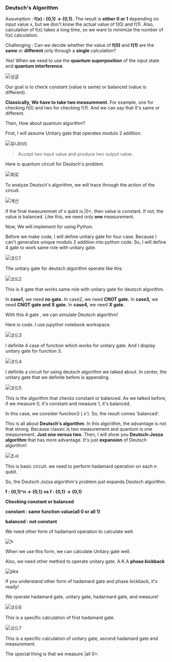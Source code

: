 ### Deutsch's Algorithm

Assumption : **f(x) : {0,1} -> {0,1}.** The result is **either 0 or 1** depending on input value x, but we don't know the actual value of f(0) and f(1). Also, calculation of f(x) takes a long time, so we want to minimize the number of f(x) calculation.

Challenging : Can we decide whether the value of **f(0)** and **f(1)** are the **same** or **different** only through a **single** calculation?

Yes! When we need to use the **quantum superposition** of the input state and **quantum interference**.


![싱글](img/QAD/single.png)

Our goal is to check constant (value is same) or balanced (value is different).

**Classically, We have to take two measurement.** For example, one for checking f(0) and two for checking f(1). And we can say that It's same or different. 

Then, How about quantum algorithm?

First, I will assume Unitary gate that operates modulo 2 addition.

![유니터리](img/QAD/유니터리.png)

> Accept two input value and produce two output value.

Here is quantum circuit for Deutsch's problem.

![회로](img/QAD/회로.png)

To analyze Deutsch's algorithm, we will trace through the action of the circuit.

![계산](img/QAD/cal.png)

If the final measuremnet of x qubit is |0>, then value is constant. If not, the value is balanced. Like this, we need only **one** measurement. 


Now, We will implement for using Python.

Before we make code, I will define unitary gate for four case. Because I can't generalize unique modulo 2 addition into python code. So, I will define 4 gate to work same role with unitary gate.

![코드1](img/QAD/code1.png)

The unitary gate for deutsch algorithm operate like this.

![코드2](img/QAD/code2.png)

This is 4 gate that works same role with unitary gate for deutsch algorithm.

In **case1,** we need **no gate.** In case2, we need **CNOT gate.** In **case3,** we need **CNOT gate and X gate.** In **case4,** we need **X gate.**

With this 4 gate , we can simulate Deutsch algorithm! 

Here is code. I use jupyther notebook workspace.

![코드3](img/QAD/code3.png)

I definite 4 case of function which works for unitary gate. And I display unitary gate for function 3.

![코드4](img/QAD/code4.png)

I definite a circuit for using deutsch algorithm we talked about. In center, the unitary gate that we definite before is appending. 

![코드5](img/QAD/code5.png)

This is the algorithm that checks constant or balanced. As we talked before, if we measure 0, it's constant and measure 1, it's balanced.

In this case, we consider function3 ( x'). So, the result comes 'balanced'.

This is all about **Deutsch's algorithm**. In this algorithm, the advantage is not that strong. Because classic is two measurement and quantum is one measurement. **Just one versus two.** Then, I will show you **Deutsch-Josza algorithm** that has more advantage. It's just **expansion** of Deutsch algorithm!

![조사](img/QAD/jozsa.png)

This is basic circuit. we need to perform hadamard operation on each n qubit.

So, the Deutsch Jozsa algorithm's problem just expands Deutsch algorithm.

**f : {0,1}^n -> {0,1} vs f : {0,1} -> {0,1}**

**Checking constant or balanced**

**constant : same function value(all 0 or all 1)**

**balanced : not constant**

We need other form of hadamard operation to calculate well.

![h](img/QAD/H.png)

When we use this form, we can calculate Unitary gate well.

Also, we need other method to operate unitary gate. A.K.A **phase kickback**

![pka](img/QAD/PKB.png)


If you understand other form of hadamard gate and phase kickback, it's ready!

We operate hadamard gate, unitary gate, hadarmard gate, and measure!

![코드6](img/QAD/code6.png)

This is a specific calculation of first hadamard gate.

![코드7](img/QAD/code7.png)

This is a specific calculation of unitary gate, second hadamard gate and measurement.

The special thing is that we measure |all 0>.